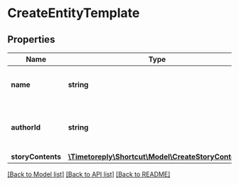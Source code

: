 # CreateEntityTemplate

## Properties
Name | Type | Description | Notes
------------ | ------------- | ------------- | -------------
**name** | **string** | The name of the new entity template | 
**authorId** | **string** | The id of the user creating this template. | [optional] 
**storyContents** | [**\Timetoreply\Shortcut\Model\CreateStoryContents**](CreateStoryContents.md) |  | 

[[Back to Model list]](../../README.md#documentation-for-models) [[Back to API list]](../../README.md#documentation-for-api-endpoints) [[Back to README]](../../README.md)


